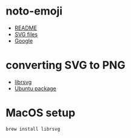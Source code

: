 
# noto-emoji

- [README](https://github.com/googlefonts/noto-emoji/blob/master/README.md)
- [SVG files](https://github.com/googlefonts/noto-emoji/tree/master/svg)
- [Google](https://www.google.com/get/noto/help/emoji/)

# converting SVG to PNG

- [librsvg](https://en.wikipedia.org/wiki/Librsvg)
- [Ubuntu package](https://packages.ubuntu.com/search?keywords=librsvg2-bin)

# MacOS setup

```
brew install librsvg
```


